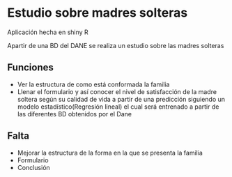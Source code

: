 # Estudio sobre madres solteras

Aplicación hecha en shiny R

Apartir de una BD del DANE se realiza un estudio sobre las madres solteras 

## Funciones
  - Ver la estructura de como está conformada la familia
  - Llenar el formulario y así conocer el nivel de satisfacción de la madre soltera según su calidad de vida a partir de una predicción siguiendo un modelo estadístico(Regresión lineal) el cual será entrenado a partir de las diferentes BD obtenidos por el Dane

## Falta 
  - Mejorar la estructura de la forma en la que se presenta la familia
  - Formulario
  - Conclusión
